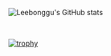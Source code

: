 ![Leebonggu's GitHub stats](https://github-readme-stats.vercel.app/api?username=Leebonggu&show_icons=true)

<br />

[![trophy](https://github-profile-trophy.vercel.app/?username=Leebonggu&theme=dark&column=7)](https://github.com/ryo-ma/github-profile-trophy)
